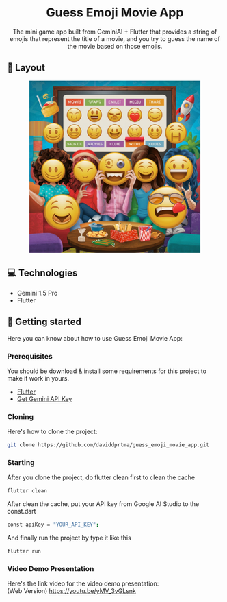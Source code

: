

<h1 align="center" style="font-weight: bold;">Guess Emoji Movie App </h1>


<p align="center">The mini game app built from GeminiAI + Flutter that provides a string of emojis that represent the title of a movie, and you try to guess the name of the movie based on those emojis.</p>



<h2 id="layout">🎨 Layout</h2>

<p align="center">

<img src="https://github.com/daviddprtma/guess_emoji_movie_app/blob/main/assets/images/movie.jpeg" alt="Random Image" width="400px">
</p>

<h2 id="technologies">💻 Technologies</h2>

- Gemini 1.5 Pro
- Flutter

<h2 id="started">🚀 Getting started</h2>

Here you can know about how to use Guess Emoji Movie App:

<h3>Prerequisites</h3>

You should be download & install some requirements for this project to make it work in yours.

- [Flutter](https://docs.flutter.dev/get-started/install?_gl=1*uhntjc*_gcl_aw*R0NMLjE3MjUwMjUyNDIuQ2owS0NRancyOFcyQmhDN0FSSXNBUGVycmNJa1lQaGZYdm03ZjA4NjB6MklJcTE0SWtwWU55UjBiZ3I5TlFNaGVPdjRtb2x5YkFURXNlZ2FBcE1ORUFMd193Y0I.*_gcl_dc*R0NMLjE3MjUwMjUyNDIuQ2owS0NRancyOFcyQmhDN0FSSXNBUGVycmNJa1lQaGZYdm03ZjA4NjB6MklJcTE0SWtwWU55UjBiZ3I5TlFNaGVPdjRtb2x5YkFURXNlZ2FBcE1ORUFMd193Y0I.*_ga*MTQ2ODM1MjI4LjE3MTMzMTg4OTI.*_ga_04YGWK0175*MTcyNTAyNTI0Mi4xNi4wLjE3MjUwMjUyNDIuMC4wLjA.)
- [Get Gemini API Key](https://ai.google.dev/aistudio?gad_source=1&gclid=Cj0KCQjw28W2BhC7ARIsAPerrcKnAljftoX4CjbbVuUen1k7xzvn6glbkbOIoJMYb9rr6m0y2FNXNUcaAsLmEALw_wcB)

<h3>Cloning</h3>

Here's how to clone the project: 
```bash
git clone https://github.com/daviddprtma/guess_emoji_movie_app.git
```

<h3>Starting</h3>

After you clone the project, do flutter clean first to clean the cache

```bash
flutter clean
```

After clean the cache, put your API key from Google AI Studio to the const.dart 

```bash
const apiKey = "YOUR_API_KEY";
```

And finally run the project by type it like this

```bash
flutter run
```

### Video Demo Presentation
Here's the link video for the video demo presentation: 
<br>
(Web Version) https://youtu.be/yMV_3vGLsnk
